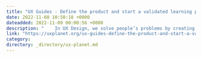 ```yaml
---
title: "UX Guides - Define the product and start a validated learning process"
date: 2022-11-08 10:50:18 +0000
dateadded: 2022-11-09 00:00:56 +0000
description: "    In UX Design, we solve people’s problems by creating products by anticipating and solving needs.  Continue reading on UX Planet »  "
link: "https://uxplanet.org/ux-guides-define-the-product-and-start-a-validated-learning-process-e81c7cb99201?source=rss----819cc2aaeee0---4"
category:
directory: _directory/ux-planet.md
---
```

